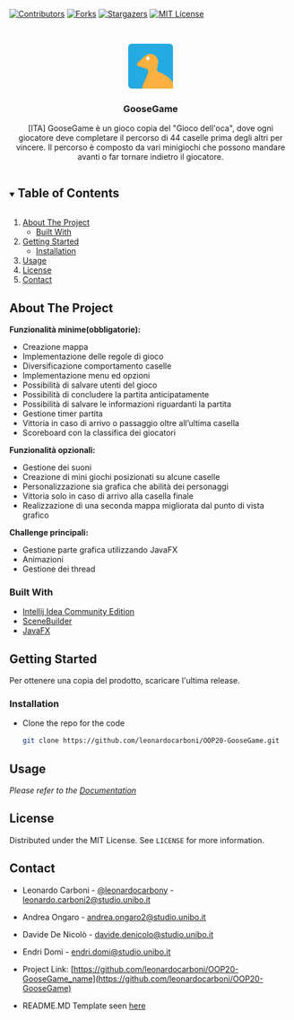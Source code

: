 [![Contributors][contributors-shield]][contributors-url]
[![Forks][forks-shield]][forks-url]
[![Stargazers][stars-shield]][stars-url]
[![MIT License][license-shield]][license-url]



<!-- PROJECT LOGO -->
<br />
<p align="center">
  <a href="https://github.com/leonardocarboni/OOP20-GooseGame">
    <img src="app/res/logo.png" alt="Logo" width="80" height="80">
  </a>

  <h3 align="center">GooseGame</h3>

  <p align="center">
    [ITA]
    GooseGame è un gioco copia del "Gioco dell'oca", dove ogni giocatore deve completare
    il percorso di 44 caselle prima degli altri per vincere. Il percorso è composto da
    vari minigiochi che possono mandare avanti o far tornare indietro il giocatore.
    <br />
  </p>
</p>



<!-- TABLE OF CONTENTS -->
<details open="open">
  <summary><h2 style="display: inline-block">Table of Contents</h2></summary>
  <ol>
    <li>
      <a href="#about-the-project">About The Project</a>
      <ul>
        <li><a href="#built-with">Built With</a></li>
      </ul>
    </li>
    <li>
      <a href="#getting-started">Getting Started</a>
      <ul>
        <li><a href="#installation">Installation</a></li>
      </ul>
    </li>
    <li><a href="#usage">Usage</a></li>
    <li><a href="#license">License</a></li>
    <li><a href="#contact">Contact</a></li>
  </ol>
</details>



<!-- ABOUT THE PROJECT -->
## About The Project

**Funzionalità minime(obbligatorie):**
* Creazione mappa
* Implementazione delle regole di gioco
* Diversificazione comportamento caselle  
* Implementazione menu ed opzioni
* Possibilità di salvare utenti del gioco 
* Possibilità di concludere la partita anticipatamente
* Possibilità di salvare le informazioni riguardanti la partita
* Gestione timer partita
* Vittoria in caso di arrivo o passaggio oltre all’ultima casella
* Scoreboard con la classifica dei giocatori

**Funzionalità opzionali:**
* Gestione dei suoni
* Creazione di mini giochi posizionati su alcune caselle
* Personalizzazione sia grafica che abilità dei personaggi
* Vittoria solo in caso di arrivo alla casella finale
* Realizzazione di una seconda mappa migliorata dal punto di vista grafico

**Challenge principali:**
* Gestione parte grafica utilizzando JavaFX
* Animazioni
* Gestione dei thread 


### Built With
* [Intellij Idea Community Edition](https://www.jetbrains.com/idea/)
* [SceneBuilder](https://gluonhq.com/products/scene-builder/)
* [JavaFX](https://openjfx.io/)



<!-- GETTING STARTED -->
## Getting Started

Per ottenere una copia del prodotto, scaricare l'ultima release.

### Installation
* Clone the repo for the code
   ```sh
   git clone https://github.com/leonardocarboni/OOP20-GooseGame.git
   ```



<!-- USAGE EXAMPLES -->
## Usage
_Please refer to the [Documentation](https://example.com)_


<!-- LICENSE -->
## License
Distributed under the MIT License. See `LICENSE` for more information.


<!-- CONTACT -->
## Contact
* Leonardo Carboni - [@leonardocarbony](https://twitter.com/leonardocarbony) - leonardo.carboni2@studio.unibo.it
* Andrea Ongaro - andrea.ongaro2@studio.unibo.it
* Davide De Nicolò - davide.denicolo@studio.unibo.it
* Endri Domi - endri.domi@studio.unibo.it

* Project Link: [https://github.com/leonardocarboni/OOP20-GooseGame_name](https://github.com/leonardocarboni/OOP20-GooseGame)

* README.MD Template seen [here](https://github.com/othneildrew/Best-README-Template)

[contributors-shield]: https://img.shields.io/github/contributors/leonardocarboni/OOP20-GooseGame.svg?style=for-the-badge
[contributors-url]: https://github.com/leonardocarboni/OOP20-GooseGame/graphs/contributors
[forks-shield]: https://img.shields.io/github/forks/leonardocarboni/OOP20-GooseGame.svg?style=for-the-badge
[forks-url]: https://github.com/leonardocarboni/OOP20-GooseGame/network/members
[stars-shield]: https://img.shields.io/github/stars/leonardocarboni/OOP20-GooseGame.svg?style=for-the-badge
[stars-url]: https://github.com/leonardocarboni/OOP20-GooseGame/stargazers
[license-shield]: https://img.shields.io/github/license/leonardocarboni/OOP20-GooseGame.svg?style=for-the-badge
[license-url]: https://github.com/leonardocarboni/OOP20-GooseGame/blob/master/LICENSE.txt